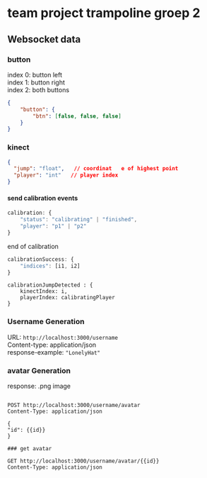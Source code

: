 # team project trampoline groep 2

## Websocket data
### button
index 0: button left  
index 1: button right  
index 2: both buttons  
```json
{
    "button": {
        "btn": [false, false, false]
    }
}
```

### kinect
```json
{
  "jump": "float",   // coordinat   e of highest point
  "player": "int"   // player index
}
```

#### send calibration events
```js
calibration: {
    "status": "calibrating" | "finished",
    "player": "p1" | "p2"
}
```

end of calibration
```js
calibrationSuccess: {
    "indices": [i1, i2]
}
```

    calibrationJumpDetected : {
        kinectIndex: i,
        playerIndex: calibratingPlayer
    }



### Username Generation
URL: `http://localhost:3000/username`    
Content-type: application/json  
response-example: `"LonelyHat"`  

### avatar Generation

response: .png image

```http request

POST http://localhost:3000/username/avatar
Content-Type: application/json

{
"id": {{id}}
}

### get avatar

GET http://localhost:3000/username/avatar/{{id}}
Content-Type: application/json


```